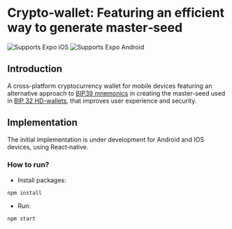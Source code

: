 # Crypto‑wallet: Featuring an efficient way to generate master‑seed

<p>
  <!-- iOS -->
  <img alt="Supports Expo iOS" longdesc="Supports Expo iOS" src="https://img.shields.io/badge/iOS-4630EB.svg?style=flat-square&logo=APPLE&labelColor=999999&logoColor=fff" />
  <!-- Android -->
  <img alt="Supports Expo Android" longdesc="Supports Expo Android" src="https://img.shields.io/badge/Android-4630EB.svg?style=flat-square&logo=ANDROID&labelColor=A4C639&logoColor=fff" />
</p>

## Introduction

A cross-platform cryptocurrency wallet for mobile devices featuring an alternative approach to <a href="https://github.com/bitcoin/bips/blob/master/bip-0039.mediawiki">BIP39 mnemonics</a> in creating the master-seed used in <a href="https://github.com/bitcoin/bips/blob/master/bip-0032/derivation.png">BIP 32 HD-wallets</a>, that improves user experience and security.

## Implementation
The initial implementation is under development for Android and IOS devices, using React‑native.

### How to run?
- Install packages:
```shell
npm install
```
- Run:
```shell
npm start
```
